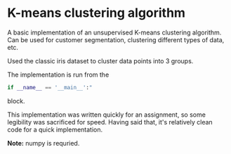 # K-means clustering algorithm

A basic implementation of an unsupervised K-means clustering algorithm. Can be used for customer segmentation, clustering different types of data, etc.

Used the classic iris dataset to cluster data points into 3 groups.

The implementation is run from the

~~~~ python
if __name__ == '__main__':"
~~~~
block.

This implementation was written quickly for an assignment, so some legibility was sacrificed for speed. Having said that, it's relatively clean code for a quick implementation.

**Note:** numpy is requried.
